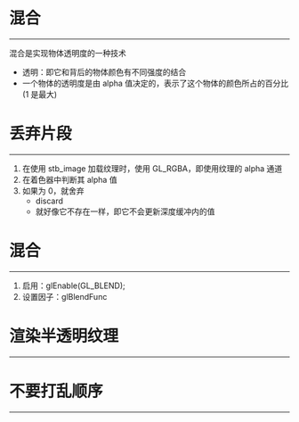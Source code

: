 # 混合
---

混合是实现物体透明度的一种技术
- 透明：即它和背后的物体颜色有不同强度的结合
- 一个物体的透明度是由 alpha 值决定的，表示了这个物体的颜色所占的百分比(1 是最大)

# 丢弃片段
---

1. 在使用 stb_image 加载纹理时，使用 GL_RGBA，即使用纹理的 alpha 通道
2. 在着色器中判断其 alpha 值
3. 如果为 0，就舍弃
	- discard
	- 就好像它不存在一样，即它不会更新深度缓冲内的值

# 混合
---

1. 启用：glEnable(GL_BLEND);
2. 设置因子：glBlendFunc

# 渲染半透明纹理
---

# 不要打乱顺序
---

